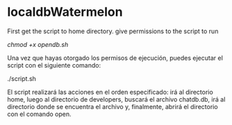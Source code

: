# localdbWatermelon

First get the script to home directory.
give permissions to the script to run

*chmod +x opendb.sh*

Una vez que hayas otorgado los permisos de ejecución, puedes ejecutar el script con el siguiente comando:

./script.sh

El script realizará las acciones en el orden especificado: irá al directorio home, luego al directorio de developers, buscará el archivo chatdb.db, irá al directorio donde se encuentra el archivo y, finalmente, abrirá el directorio con el comando open.
